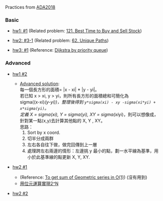 Practices from [ADA2018](https://www.csie.ntu.edu.tw/~yvchen/f107-ada/)

### Basic
* [hw1: #1](./hw1-1)    (Related problem: [121. Best Time to Buy and Sell Stock](https://leetcode.com/problems/best-time-to-buy-and-sell-stock/discuss/39039/Sharing-my-simple-and-clear-C%2B%2B-solution))

* [hw2: #3-1](./hw2-3_1)  (Related problem: [62. Unique Paths](https://leetcode.com/problems/unique-paths/discuss/22954/C%2B%2B-DP))
* [hw3: #1](./hw3-1)    (Reference: [Dijkstra by priority queue](https://www.geeksforgeeks.org/dijkstras-shortest-path-algorithm-using-priority_queue-stl/))


### Advanced
* [hw1 #2](./hw1-2)
    * [Advanced solution](./hw1-2/advancedSolution.cpp):  
        每一個長方形的面積= |x - xi| * |y - yi|。  
        若已知 x > xi, y > yi，則所有長方形的面積總和可簡化為  
        sigma((x-xi)*(y-yi))，整理後得到 `y*sigma(xi) - xy -sigma(xi*yi) + x*sigma(yi)`。  
        定義 X = sigma(xi), Y = sigma(yi), XY = sigma(xi*yi)，則可以想像成，針對某一點(x,y)去計算其他點的 X, Y , XY。  
        思路：  
        1. Sort by x coord.
        2. 切半分成兩群  
        3. 左右各自往下做，做完回傳到上一層  
        4. 處理跨左右兩邊的情形：左邊挑 y 最小的點，劃一水平線為基準，用小於此基準線的點更新 X, Y, XY.

* [hw2 #1](./hw2-1)  
    * (Reference: [To get sum of Geometric series in O(1)](https://www.geeksforgeeks.org/sum-of-the-series-20-21-22-2n/)) (沒有用到)
    * [用位元運算實現2^N](http://ccy.dd.ncu.edu.tw/~chen/course/Cpp/ch2/8.htm)

* [hw2 #2](./hw2-2)  